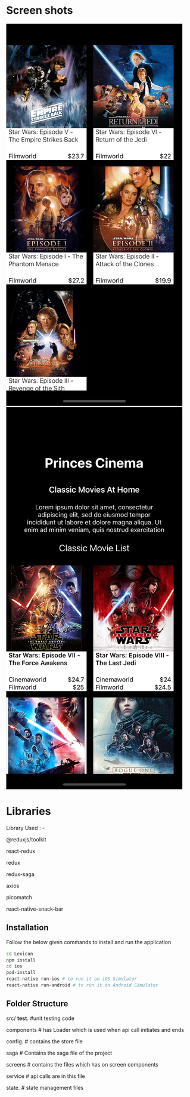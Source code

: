 # Screen shots

![alt text](https://github.com/ksuhagdev/lexicon/blob/main/screenshots/screenshot1.jpeg?raw=true)
![alt text](https://github.com/ksuhagdev/lexicon/blob/main/screenshots/screenshot2.jpeg?raw=true)


# Libraries

Library Used : -
 
@reduxjs/toolkit

react-redux

redux

redux-saga

axios

picomatch

react-native-snack-bar



## Installation

Follow the below given commands to install and run the application
```bash
cd Lexicon
npm install
cd ios
pod-install
react-native run-ios # to run it on iOS Simulator
react-native run-android # to run it on Android Simulator

```
## Folder Structure

src/
__test__.      #unit testing code

components      # has Loader which is used when api call initiates and ends

config.         # contains the store file

saga            # Contains the saga file of the project

screens         # contains the files which has on screen components

service         # api calls are in this file

state.          # state management files


